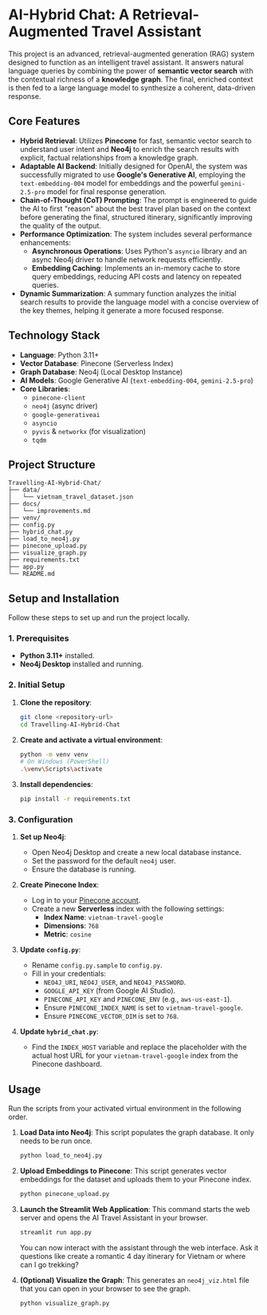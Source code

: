 
# AI-Hybrid Chat: A Retrieval-Augmented Travel Assistant

[]()

This project is an advanced, retrieval-augmented generation (RAG) system designed to function as an intelligent travel assistant. It answers natural language queries by combining the power of **semantic vector search** with the contextual richness of a **knowledge graph**. The final, enriched context is then fed to a large language model to synthesize a coherent, data-driven response.

## Core Features

  * **Hybrid Retrieval**: Utilizes **Pinecone** for fast, semantic vector search to understand user intent and **Neo4j** to enrich the search results with explicit, factual relationships from a knowledge graph.
  * **Adaptable AI Backend**: Initially designed for OpenAI, the system was successfully migrated to use **Google's Generative AI**, employing the `text-embedding-004` model for embeddings and the powerful `gemini-2.5-pro` model for final response generation.
  * **Chain-of-Thought (CoT) Prompting**: The prompt is engineered to guide the AI to first "reason" about the best travel plan based on the context before generating the final, structured itinerary, significantly improving the quality of the output.
  * **Performance Optimization**: The system includes several performance enhancements:
      * **Asynchronous Operations**: Uses Python's `asyncio` library and an async Neo4j driver to handle network requests efficiently.
      * **Embedding Caching**: Implements an in-memory cache to store query embeddings, reducing API costs and latency on repeated queries.
  * **Dynamic Summarization**: A summary function analyzes the initial search results to provide the language model with a concise overview of the key themes, helping it generate a more focused response.

## Technology Stack

  * **Language**: Python 3.11+
  * **Vector Database**: Pinecone (Serverless Index)
  * **Graph Database**: Neo4j (Local Desktop Instance)
  * **AI Models**: Google Generative AI (`text-embedding-004`, `gemini-2.5-pro`)
  * **Core Libraries**:
      * `pinecone-client`
      * `neo4j` (async driver)
      * `google-generativeai`
      * `asyncio`
      * `pyvis` & `networkx` (for visualization)
      * `tqdm`

## Project Structure

```
Travelling-AI-Hybrid-Chat/
├── data/
│   └── vietnam_travel_dataset.json
├── docs/
│   └── improvements.md
├── venv/
├── config.py
├── hybrid_chat.py
├── load_to_neo4j.py
├── pinecone_upload.py
├── visualize_graph.py
├── requirements.txt
├── app.py
└── README.md
```

## Setup and Installation

Follow these steps to set up and run the project locally.

### 1\. Prerequisites

  * **Python 3.11+** installed.
  * **Neo4j Desktop** installed and running.

### 2\. Initial Setup

1.  **Clone the repository**:

    ```bash
    git clone <repository-url>
    cd Travelling-AI-Hybrid-Chat
    ```

2.  **Create and activate a virtual environment**:

    ```bash
    python -m venv venv
    # On Windows (PowerShell)
    .\venv\Scripts\activate
    ```

3.  **Install dependencies**:

    ```bash
    pip install -r requirements.txt
    ```

### 3\. Configuration

1.  **Set up Neo4j**:

      * Open Neo4j Desktop and create a new local database instance.
      * Set the password for the default `neo4j` user.
      * Ensure the database is running.

2.  **Create Pinecone Index**:

      * Log in to your [Pinecone account](https://app.pinecone.io/).
      * Create a new **Serverless** index with the following settings:
          * **Index Name**: `vietnam-travel-google`
          * **Dimensions**: `768`
          * **Metric**: `cosine`

3.  **Update `config.py`**:

      * Rename `config.py.sample` to `config.py`.
      * Fill in your credentials:
          * `NEO4J_URI`, `NEO4J_USER`, and `NEO4J_PASSWORD`.
          * `GOOGLE_API_KEY` (from Google AI Studio).
          * `PINECONE_API_KEY` and `PINECONE_ENV` (e.g., `aws-us-east-1`).
          * Ensure `PINECONE_INDEX_NAME` is set to `vietnam-travel-google`.
          * Ensure `PINECONE_VECTOR_DIM` is set to `768`.

4.  **Update `hybrid_chat.py`**:

      * Find the `INDEX_HOST` variable and replace the placeholder with the actual host URL for your `vietnam-travel-google` index from the Pinecone dashboard.

## Usage

Run the scripts from your activated virtual environment in the following order.

1.  **Load Data into Neo4j**:
    This script populates the graph database. It only needs to be run once.

    ```bash
    python load_to_neo4j.py
    ```

2.  **Upload Embeddings to Pinecone**:
    This script generates vector embeddings for the dataset and uploads them to your Pinecone index.

    ```bash
    python pinecone_upload.py
    ```

3.  **Launch the Streamlit Web Application**:
    This command starts the web server and opens the AI Travel Assistant in your browser.

    ```bash
    streamlit run app.py
    ```

    You can now interact with the assistant through the web interface. Ask it questions like create a romantic 4 day itinerary for Vietnam or where can I go trekking?

4.  **(Optional) Visualize the Graph**:
    This generates an `neo4j_viz.html` file that you can open in your browser to see the graph.

    ```bash
    python visualize_graph.py
    ```
